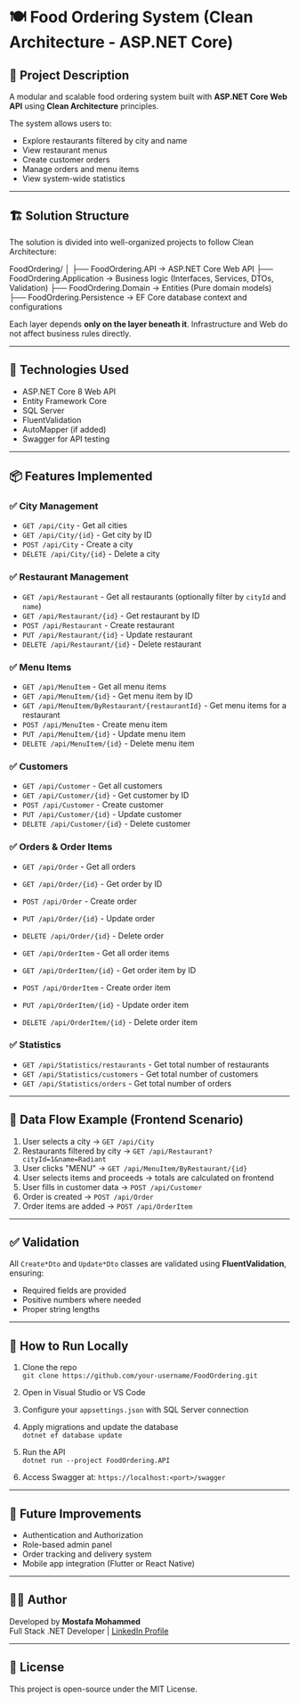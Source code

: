 # 🍽️ Food Ordering System (Clean Architecture - ASP.NET Core)

## 📌 Project Description

A modular and scalable food ordering system built with **ASP.NET Core Web API** using **Clean Architecture** principles.

The system allows users to:
- Explore restaurants filtered by city and name
- View restaurant menus
- Create customer orders
- Manage orders and menu items
- View system-wide statistics

---

## 🏗️ Solution Structure

The solution is divided into well-organized projects to follow Clean Architecture:

FoodOrdering/
│
├── FoodOrdering.API → ASP.NET Core Web API
├── FoodOrdering.Application → Business logic (Interfaces, Services, DTOs, Validation)
├── FoodOrdering.Domain → Entities (Pure domain models)
├── FoodOrdering.Persistence → EF Core database context and configurations


Each layer depends **only on the layer beneath it**. Infrastructure and Web do not affect business rules directly.

---

## 🧱 Technologies Used

- ASP.NET Core 8 Web API
- Entity Framework Core
- SQL Server
- FluentValidation
- AutoMapper (if added)
- Swagger for API testing

---

## 📦 Features Implemented

### ✅ City Management
- `GET /api/City` - Get all cities
- `GET /api/City/{id}` - Get city by ID
- `POST /api/City` - Create a city
- `DELETE /api/City/{id}` - Delete a city

### ✅ Restaurant Management
- `GET /api/Restaurant` - Get all restaurants (optionally filter by `cityId` and `name`)
- `GET /api/Restaurant/{id}` - Get restaurant by ID
- `POST /api/Restaurant` - Create restaurant
- `PUT /api/Restaurant/{id}` - Update restaurant
- `DELETE /api/Restaurant/{id}` - Delete restaurant

### ✅ Menu Items
- `GET /api/MenuItem` - Get all menu items
- `GET /api/MenuItem/{id}` - Get menu item by ID
- `GET /api/MenuItem/ByRestaurant/{restaurantId}` - Get menu items for a restaurant
- `POST /api/MenuItem` - Create menu item
- `PUT /api/MenuItem/{id}` - Update menu item
- `DELETE /api/MenuItem/{id}` - Delete menu item

### ✅ Customers
- `GET /api/Customer` - Get all customers
- `GET /api/Customer/{id}` - Get customer by ID
- `POST /api/Customer` - Create customer
- `PUT /api/Customer/{id}` - Update customer
- `DELETE /api/Customer/{id}` - Delete customer

### ✅ Orders & Order Items
- `GET /api/Order` - Get all orders
- `GET /api/Order/{id}` - Get order by ID
- `POST /api/Order` - Create order
- `PUT /api/Order/{id}` - Update order
- `DELETE /api/Order/{id}` - Delete order

- `GET /api/OrderItem` - Get all order items
- `GET /api/OrderItem/{id}` - Get order item by ID
- `POST /api/OrderItem` - Create order item
- `PUT /api/OrderItem/{id}` - Update order item
- `DELETE /api/OrderItem/{id}` - Delete order item

### ✅ Statistics
- `GET /api/Statistics/restaurants` - Get total number of restaurants
- `GET /api/Statistics/customers` - Get total number of customers
- `GET /api/Statistics/orders` - Get total number of orders

---

## 📄 Data Flow Example (Frontend Scenario)

1. User selects a city → `GET /api/City`
2. Restaurants filtered by city → `GET /api/Restaurant?cityId=1&name=Radiant`
3. User clicks "MENU" → `GET /api/MenuItem/ByRestaurant/{id}`
4. User selects items and proceeds → totals are calculated on frontend
5. User fills in customer data → `POST /api/Customer`
6. Order is created → `POST /api/Order`
7. Order items are added → `POST /api/OrderItem`

---

## ✅ Validation

All `Create*Dto` and `Update*Dto` classes are validated using **FluentValidation**, ensuring:
- Required fields are provided
- Positive numbers where needed
- Proper string lengths

---

## 🧪 How to Run Locally

1. Clone the repo  
   `git clone https://github.com/your-username/FoodOrdering.git`

2. Open in Visual Studio or VS Code

3. Configure your `appsettings.json` with SQL Server connection

4. Apply migrations and update the database  
   `dotnet ef database update`

5. Run the API  
   `dotnet run --project FoodOrdering.API`

6. Access Swagger at: `https://localhost:<port>/swagger`

---

## 🔐 Future Improvements

- Authentication and Authorization
- Role-based admin panel
- Order tracking and delivery system
- Mobile app integration (Flutter or React Native)

---

## 👨‍💻 Author

Developed by **Mostafa Mohammed**  
Full Stack .NET Developer | [LinkedIn Profile](https://www.linkedin.com/in/mostafa-mohammed-572292189/)

---

## 📃 License

This project is open-source under the MIT License.
